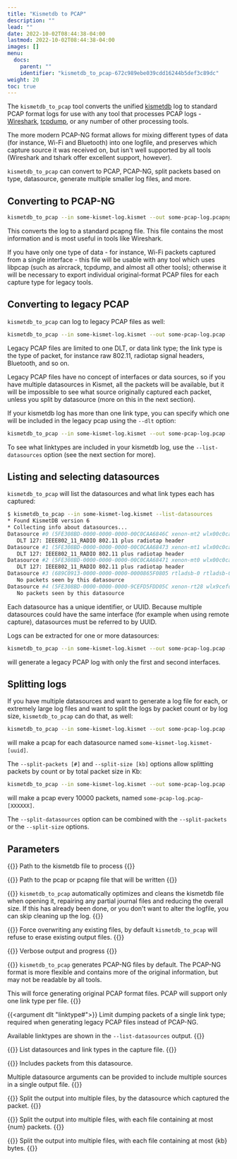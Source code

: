 ```yaml
---
title: "Kismetdb to PCAP"
description: ""
lead: ""
date: 2022-10-02T08:44:38-04:00
lastmod: 2022-10-02T08:44:38-04:00
images: []
menu:
  docs:
    parent: ""
    identifier: "kismetdb_to_pcap-672c989ebe039cdd16244b5def3c89dc"
weight: 20
toc: true
---
```


The `kismetdb_to_pcap` tool converts the unified [kismetdb](/docs/readme/logging/kismetdb/) log to standard PCAP format logs for use with any tool that processes PCAP logs - [Wireshark](https://www.wireshark.org), [tcpdump](https://tcpdump.org), or any number of other processing tools.

The more modern PCAP-NG format allows for mixing different types of data (for instance, Wi-Fi and Bluetooth) into one logfile, and preserves which capture source it was received on, but isn't well supported by all tools (Wireshark and tshark offer excellent support, however).

`kismetdb_to_pcap` can convert to PCAP, PCAP-NG, split packets based on type, datasource, generate multiple smaller log files, and more.

## Converting to PCAP-NG

```bash
kismetdb_to_pcap --in some-kismet-log.kismet --out some-pcap-log.pcapng
```

This converts the log to a standard pcapng file.  This file contains the most information and is most useful in tools like Wireshark.

If you have only one type of data - for instance, Wi-Fi packets captured from a single interface - this file will be usable with any tool which uses libpcap (such as aircrack, tcpdump, and almost all other tools); otherwise it will be necessary to export individual original-format PCAP files for each capture type for legacy tools.

## Converting to legacy PCAP

`kismetdb_to_pcap` can log to legacy PCAP files as well:

```bash
kismetdb_to_pcap --in some-kismet-log.kismet --out some-pcap-log.pcap --old-pcap
```

Legacy PCAP files are limited to one DLT, or data link type; the link type is the type of packet, for instance raw 802.11, radiotap signal headers, Bluetooth, and so on.

Legacy PCAP files have no concept of interfaces or data sources, so if you have multiple datasources in Kismet, all the packets will be available, but it will be impossible to see what source originally captured each packet, unless you split by datasource (more on this in the next section).

If your kismetdb log has more than one link type, you can specify which one will be included in the legacy pcap using the `--dlt` option:

```bash
kismetdb_to_pcap --in some-kismet-log.kismet --out some-pcap-log.pcap --old-pcap --dlt 127
```

To see what linktypes are included in your kismetdb log, use the `--list-datasources` option (see the next section for more).

## Listing and selecting datasources

`kismetdb_to_pcap` will list the datasources and what link types each has captured:

```bash
$ kismetdb_to_pcap --in some-kismet-log.kismet --list-datasources
* Found KismetDB version 6
* Collecting info about datasources...
Datasource #0 (5FE308BD-0000-0000-0000-00C0CAA6846C xenon-mt2 wlx00c0caa6846c) 766980 packets
   DLT 127: IEEE802_11_RADIO 802.11 plus radiotap header
Datasource #1 (5FE308BD-0000-0000-0000-00C0CAA68473 xenon-mt1 wlx00c0caa68473) 704950 packets
   DLT 127: IEEE802_11_RADIO 802.11 plus radiotap header
Datasource #2 (5FE308BD-0000-0000-0000-00C0CAA68471 xenon-mt0 wlx00c0caa68471) 3656794 packets
   DLT 127: IEEE802_11_RADIO 802.11 plus radiotap header
Datasource #3 (689C0913-0000-0000-0000-0000865F0805 rtladsb-0 rtladsb-0) 0 packets
   No packets seen by this datasource
Datasource #4 (5FE308BD-0000-0000-0000-9CEFD5FDD05C xenon-rt28 wlx9cefd5fdd05c) 0 packets
   No packets seen by this datasource
```

Each datasource has a unique identifier, or UUID.  Because multiple datasources could have the same interface (for example when using remote capture), datasources must be referred to by UUID.

Logs can be extracted for one or more datasources:

```bash
kismetdb_to_pcap --in some-kismet-log.kismet --out some-pcap-log.pcap --old-pcap --datasource 5FE308BD-0000-0000-0000-00C0CAA6846C --datasource 5FE308BD-0000-0000-0000-00C0CAA68473
```

will generate a legacy PCAP log with only the first and second interfaces.

## Splitting logs

If you have multiple datasources and want to generate a log file for each, or extremely large log files and want to split the logs by packet count or by log size, `kismetdb_to_pcap` can do that, as well:

```bash
kismetdb_to_pcap --in some-kismet-log.kismet --out some-pcap-log.pcap --old-pcap --split-datasources
```

will make a pcap for each datasource named `some-kismet-log.kismet-[uuid]`.

The `--split-packets [#]` and `--split-size [kb]` options allow splitting packets by count or by total packet size in Kb:

```bash
kismetdb_to_pcap --in some-kismet-log.kismet --out some-pcap-log.pcap --old-pcap --split-packets 10000
```

will make a pcap every 10000 packets, named `some-pcap-log.pcap-[XXXXXX]`.

The `--split-datasources` option can be combined with the `--split-packets` or the `--split-size` options.

## Parameters

{{<argumentshort i in filename>}}
Path to the kismetdb file to process
{{</argumentshort>}}

{{<argumentshort o out filename>}}
Path to the pcap or pcapng file that will be written
{{</argumentshort>}}

{{<argumentshort s skip-clean>}}
`kismetdb_to_pcap` automatically optimizes and cleans the kismetdb file when opening it, repairing any partial journal files and reducing the overall size.  If this has already been done, or you don't want to alter the logfile, you can skip cleaning up the log.
{{</argumentshort>}}

{{<argumentshort f force>}}
Force overwriting any existing files, by default `kismetdb_to_pcap` will refuse to erase existing output files.
{{</argumentshort>}}

{{<argumentshort v verbose>}}
Verbose output and progress
{{</argumentshort>}}

{{<argument old-pcap>}}
`kismetdb_to_pcap` generates PCAP-NG files by default.  The PCAP-NG format is more flexible and contains more of the original information, but may not be readable by all tools.

This will force generating original PCAP format files.  PCAP will support only one link type per file.
{{</argument>}}

{{<argument dlt "linktype#">}}
Limit dumping packets of a single link type; required when generating legacy PCAP files instead of PCAP-NG.

Available linktypes are shown in the `--list-datasources` output.
{{</argument>}}

{{<argument list-datasources>}}
List datasources and link types in the capture file.
{{</argument>}}

{{<argument datasource uuid>}}
Includes packets from this datasource.

Multiple datasource arguments can be provided to include multiple sources in a single output file.
{{</argument>}}

{{<argument split-datasource>}}
Split the output into multiple files, by the datasource which captured the packet.
{{</argument>}}

{{<argument split-packets num>}}
Split the output into multiple files, with each file containing at most {num} packets.
{{</argument>}}

{{<argument split-size size-in-kb>}}
Split the output into multiple files, with each file containing at most {kb} bytes.
{{</argument>}}
